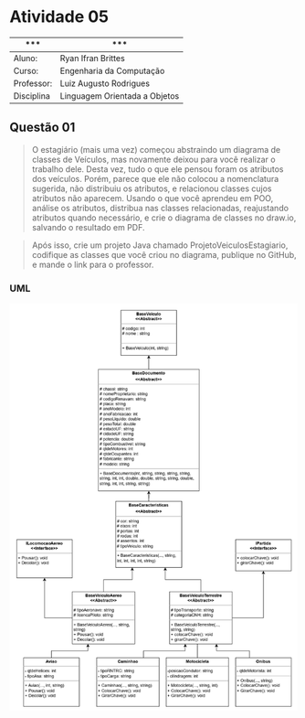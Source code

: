# Atividade 05

| *** | *** |
| --- | --- |
| Aluno: | Ryan Ifran Brittes |
| Curso: | Engenharia da Computação |
| Professor: | Luiz Augusto Rodrigues |
| Disciplina | Linguagem Orientada a Objetos |

## Questão 01
>O estagiário (mais uma vez) começou abstraindo um diagrama de classes de Veículos, mas novamente deixou para você realizar o trabalho dele. Desta vez, tudo o que ele pensou foram os atributos dos veículos. Porém, parece que ele não colocou a nomenclatura sugerida, não distribuiu os atributos, e relacionou classes cujos atributos não aparecem.
Usando o que você aprendeu em POO, análise os atributos, distribua nas classes relacionadas, reajustando atributos quando necessário, e crie o diagrama de classes no draw.io, salvando o resultado em PDF.

>Após isso, crie um projeto Java chamado ProjetoVeiculosEstagiario, codifique as classes que você criou no diagrama, publique no GitHub, e mande o link para o professor.

### UML 
![](https://github.com/RyanBrittes/Faculdade_LOO/blob/main/Atividade_05/Diagrama_UML/UML_VeiculosEstagiario.jpg)
